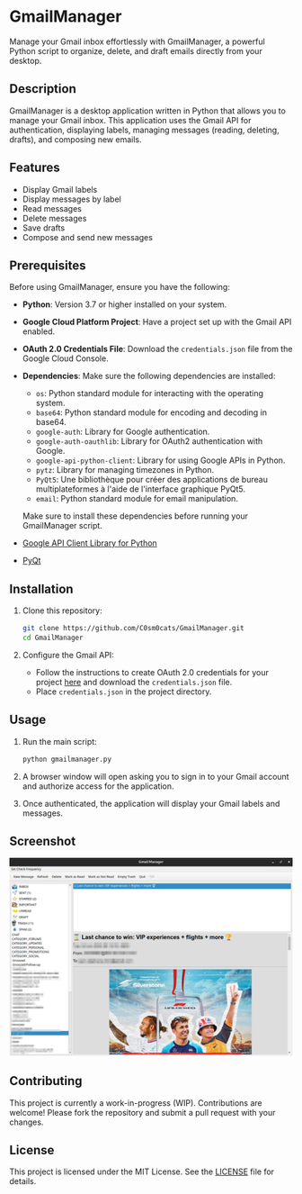 # GmailManager

Manage your Gmail inbox effortlessly with GmailManager, a powerful Python script to organize, delete, and draft emails directly from your desktop.

## Description
GmailManager is a desktop application written in Python that allows you to manage your Gmail inbox. This application uses the Gmail API for authentication, displaying labels, managing messages (reading, deleting, drafts), and composing new emails.

## Features
- Display Gmail labels
- Display messages by label
- Read messages
- Delete messages
- Save drafts
- Compose and send new messages

## Prerequisites

Before using GmailManager, ensure you have the following:

- **Python**: Version 3.7 or higher installed on your system.
- **Google Cloud Platform Project**: Have a project set up with the Gmail API enabled.
- **OAuth 2.0 Credentials File**: Download the `credentials.json` file from the Google Cloud Console.
- **Dependencies**: Make sure the following dependencies are installed:

   - `os`: Python standard module for interacting with the operating system.
   - `base64`: Python standard module for encoding and decoding in base64.
   - `google-auth`: Library for Google authentication.
   - `google-auth-oauthlib`: Library for OAuth2 authentication with Google.
   - `google-api-python-client`: Library for using Google APIs in Python.
   - `pytz`: Library for managing timezones in Python.
   - `PyQt5`: Une bibliothèque pour créer des applications de bureau multiplateformes à l'aide de l'interface graphique PyQt5.
   - `email`: Python standard module for email manipulation.

  Make sure to install these dependencies before running your GmailManager script.

- [Google API Client Library for Python](https://github.com/googleapis/google-api-python-client)
- [PyQt](https://riverbankcomputing.com/software/pyqt/intro)


## Installation
1. Clone this repository:
    ```sh
    git clone https://github.com/C0sm0cats/GmailManager.git
    cd GmailManager
    ```

2. Configure the Gmail API:
    - Follow the instructions to create OAuth 2.0 credentials for your project [here](https://developers.google.com/identity/protocols/oauth2) and download the `credentials.json` file.
    - Place `credentials.json` in the project directory.

## Usage
1. Run the main script:
    ```sh
    python gmailmanager.py
    ```

2. A browser window will open asking you to sign in to your Gmail account and authorize access for the application.

3. Once authenticated, the application will display your Gmail labels and messages.

## Screenshot
![GmailManager Screenshot](screenshot.png)

## Contributing
This project is currently a work-in-progress (WIP). Contributions are welcome! Please fork the repository and submit a pull request with your changes.

## License
This project is licensed under the MIT License. See the [LICENSE](LICENSE) file for details.
